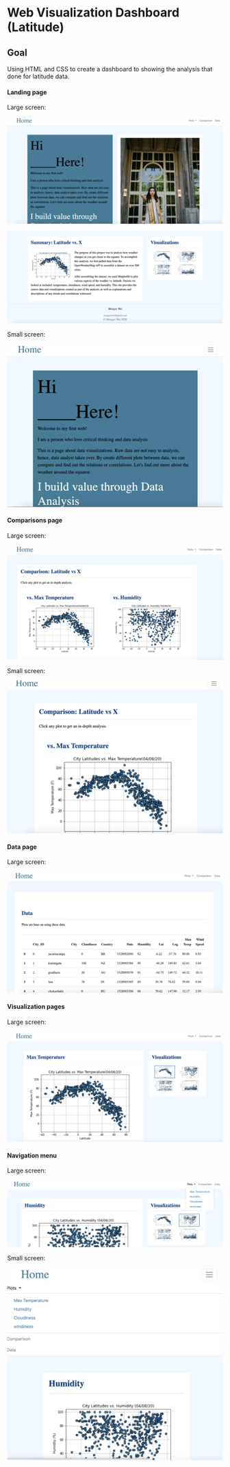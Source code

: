 # Web Visualization Dashboard (Latitude)

## Goal

Using HTML and CSS to create a dashboard to showing the analysis that done for latitude data.


#### Landing page

Large screen:

![Landing page large screen](Images/00.png)

![Landing page](Images/01.png)

Small screen:

![Landing page small screen](Images/02.png)


#### Comparisons page

Large screen:

![comparison page large screen](Images/03.png)

Small screen:

![comparison page small screen](Images/04.png)

#### Data page

Large screen:

![data page large screen](Images/05.png)

#### Visualization pages

Large screen:

![visualize page large screen](Images/06.png)

#### Navigation menu

Large screen:

![nav menu large screen](Images/08.png)

Small screen:

![nav menu small screen](Images/09.png)
